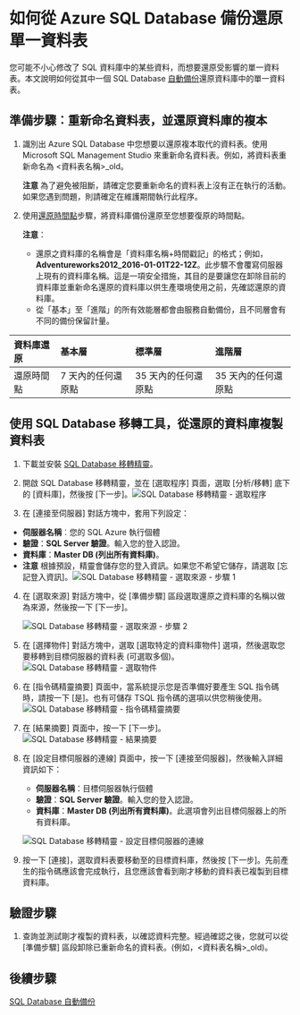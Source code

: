 <properties
	pageTitle="從 Azure SQL Database 備份還原單一資料表 | Microsoft Azure"
	description="了解如何從 Azure SQL Database 備份還原單一資料表。"
	services="sql-database"
	documentationCenter=""
	authors="dalechen"
	manager="felixwu"
	editor=""/>

<tags
	ms.service="sql-database"
	ms.workload="data-management"
	ms.tgt_pltfrm="na"
	ms.devlang="na"
	ms.topic="article"
	ms.date="08/31/2016"
	ms.author="daleche"/>


# 如何從 Azure SQL Database 備份還原單一資料表

您可能不小心修改了 SQL 資料庫中的某些資料，而想要還原受影響的單一資料表。本文說明如何從其中一個 SQL Database [自動備份](sql-database-automated-backups.md)還原資料庫中的單一資料表。

## 準備步驟︰重新命名資料表，並還原資料庫的複本
1. 識別出 Azure SQL Database 中您想要以還原複本取代的資料表。使用 Microsoft SQL Management Studio 來重新命名資料表。例如，將資料表重新命名為 &lt;資料表名稱&gt;\_old。

	**注意** 為了避免被阻斷，請確定您要重新命名的資料表上沒有正在執行的活動。如果您遇到問題，則請確定在維護期間執行此程序。

2. 使用[還原時間點](sql-database-recovery-using-backups.md#point-in-time-restore)步驟，將資料庫備份還原至您想要復原的時間點。

	**注意**：
	- 還原之資料庫的名稱會是「資料庫名稱+時間戳記」的格式；例如，**Adventureworks2012\_2016-01-01T22-12Z**。此步驟不會覆寫伺服器上現有的資料庫名稱。這是一項安全措施，其目的是要讓您在卸除目前的資料庫並重新命名還原的資料庫以供生產環境使用之前，先確認還原的資料庫。
	- 從「基本」至「進階」的所有效能層都會由服務自動備份，且不同層會有不同的備份保留計量。

| 資料庫還原 | 基本層 | 標準層 | 進階層 |
| :-- | :-- | :-- | :-- |
| 還原時間點 | 7 天內的任何還原點|35 天內的任何還原點| 35 天內的任何還原點|

## 使用 SQL Database 移轉工具，從還原的資料庫複製資料表
1. 下載並安裝 [SQL Database 移轉精靈](https://sqlazuremw.codeplex.com)。

2. 開啟 SQL Database 移轉精靈，並在 [選取程序] 頁面，選取 [分析/移轉] 底下的 [資料庫]，然後按 [下一步]。![SQL Database 移轉精靈 - 選取程序](./media/sql-database-cloud-migrate-restore-single-table-azure-backup/1.png)
3. 在 [連接至伺服器] 對話方塊中，套用下列設定：
 - **伺服器名稱**︰您的 SQL Azure 執行個體
 - **驗證**：**SQL Server 驗證**。輸入您的登入認證。
 - **資料庫**：**Master DB (列出所有資料庫)**。
 - **注意** 根據預設，精靈會儲存您的登入資訊。如果您不希望它儲存，請選取 [忘記登入資訊]。![SQL Database 移轉精靈 - 選取來源 - 步驟 1](./media/sql-database-cloud-migrate-restore-single-table-azure-backup/2.png)
4. 在 [選取來源] 對話方塊中，從 [準備步驟] 區段選取還原之資料庫的名稱以做為來源，然後按一下 [下一步]。

	![SQL Database 移轉精靈 - 選取來源 - 步驟 2](./media/sql-database-cloud-migrate-restore-single-table-azure-backup/3.png)

5. 在 [選擇物件] 對話方塊中，選取 [選取特定的資料庫物件] 選項，然後選取您要移轉到目標伺服器的資料表 (可選取多個)。![SQL Database 移轉精靈 - 選取物件](./media/sql-database-cloud-migrate-restore-single-table-azure-backup/4.png)

6. 在 [指令碼精靈摘要] 頁面中，當系統提示您是否準備好要產生 SQL 指令碼時，請按一下 [是]。也有可儲存 TSQL 指令碼的選項以供您稍後使用。![SQL Database 移轉精靈 - 指令碼精靈摘要](./media/sql-database-cloud-migrate-restore-single-table-azure-backup/5.png)

7. 在 [結果摘要] 頁面中，按一下 [下一步]。![SQL Database 移轉精靈 - 結果摘要](./media/sql-database-cloud-migrate-restore-single-table-azure-backup/6.png)

8. 在 [設定目標伺服器的連線] 頁面中，按一下 [連接至伺服器]，然後輸入詳細資訊如下：
	- **伺服器名稱**：目標伺服器執行個體
	- **驗證**：**SQL Server 驗證**。輸入您的登入認證。
	- **資料庫**：**Master DB (列出所有資料庫)**。此選項會列出目標伺服器上的所有資料庫。

	![SQL Database 移轉精靈 - 設定目標伺服器的連線](./media/sql-database-cloud-migrate-restore-single-table-azure-backup/7.png)

9. 按一下 [連接]，選取資料表要移動至的目標資料庫，然後按 [下一步]。先前產生的指令碼應該會完成執行，且您應該會看到剛才移動的資料表已複製到目標資料庫。

## 驗證步驟
1. 查詢並測試剛才複製的資料表，以確認資料完整。經過確認之後，您就可以從 [準備步驟] 區段卸除已重新命名的資料表。(例如，&lt;資料表名稱&gt;\_old)。

## 後續步驟

[SQL Database 自動備份](sql-database-automated-backups.md)

<!---HONumber=AcomDC_0831_2016-->